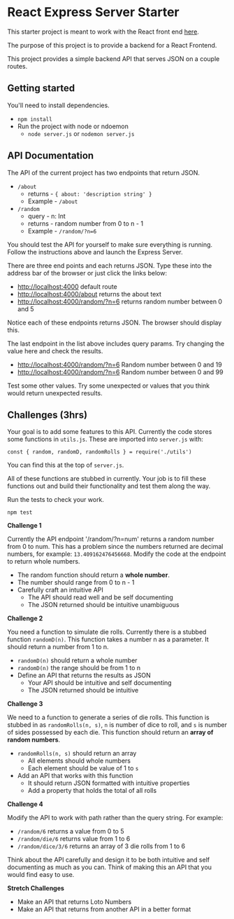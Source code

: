 # React Express Server Starter

This starter project is meant to work with the React front end [here](https://github.com/RaymondDashWu/FEW-2.3-Single-Page-Web-Applications/tree/master/react-express-project-master). 

The purpose of this project is to provide a backend for a React Frontend. 

This project provides a simple backend API that serves JSON on a couple routes. 

## Getting started

You'll need to install dependencies. 

- `npm install` 
- Run the project with node or ndoemon
  - `node server.js` or `nodemon server.js`

## API Documentation 

The API of the current project has two endpoints that return JSON. 

- `/about` 
	- returns - `{ about: 'description string' }`
	- Example - `/about`
- `/random` 
	- query - n: Int
	- returns - random number from 0 to n - 1
	- Example - `/random/?n=6` 

You should test the API for yourself to make sure everything is running. Follow the instructions above and launch the Express Server.

There are three end points and each returns JSON. Type these into the address bar of the browser or just click the links below: 

- [http://localhost:4000](http://localhost:4000) default route
- [http://localhost:4000/about](http://localhost:4000/about) returns the about text
- [http://localhost:4000/random/?n=6](http://localhost:4000/random/?n=6) returns random number between 0 and 5

Notice each of these endpoints returns JSON. The browser should display this. 

The last endpoint in the list above includes query params. Try changing the value here and check the results. 

- [http://localhost:4000/random/?n=6](http://localhost:4000/random/?n=20) Random number between 0 and 19
- [http://localhost:4000/random/?n=6](http://localhost:4000/random/?n=100) Random number between 0 and 99

Test some other values. Try some unexpected or values that you think would return unexpected results. 

## Challenges (3hrs)

Your goal is to add some features to this API. Currently the code stores some functions in `utils.js`. These are imported into `server.js` with: 

`const { random, randomD, randomRolls } = require('./utils')`

You can find this at the top of `server.js`. 

All of these functions are stubbed in currently. Your job is to fill these functions out and build their functionality and test them along the way. 

Run the tests to check your work. 

`npm test`

**Challenge 1** 

Currently the API endpoint '/random/?n=num' returns a random number from 0 to num. This has a problem since the numbers returned are decimal numbers, for example: `13.409162476456668`. Modify the code at the endpoint to return whole numbers. 

- The random function should return a **whole number**. 
- The number should range from 0 to n - 1
- Carefully craft an intuitive API
	- The API should read well and be self documenting
	- The JSON returned should be intuitive unambiguous

**Challenge 2** 

You need a function to simulate die rolls. Currently there is a stubbed function `randomD(n)`. This function takes a number n as a parameter. It should return a number from 1 to n. 

- `randomD(n)` should return a whole number 
- `randomD(n)` the range should be from 1 to n
- Define an API that returns the results as JSON
	- Your API should be intuitive and self documenting
	- The JSON returned should be intuitive

**Challenge 3** 

We need to a function to generate a series of die rolls. This function is stubbed in as `randomRolls(n, s)`, `n` is number of dice to roll, and `s` is number of sides possessed by each die. This function should return an **array of random numbers**. 

- `randomRolls(n, s)` should return an array
	- All elements should whole numbers
	- Each element should be value of 1 to `s`
- Add an API that works with this function
	- It should return JSON formatted with intuitive properties
	- Add a property that holds the total of all rolls

**Challenge 4** 

Modify the API to work with path rather than the query string. For example: 

- `/random/6` returns a value from 0 to 5
- `/random/die/6` returns value from 1 to 6
- `/random/dice/3/6` returns an array of 3 die rolls from 1 to 6

Think about the API carefully and design it to be both intuitive and self documenting as much as you can. Think of making this an API that you would find easy to use. 

**Stretch Challenges** 

- Make an API that returns Loto Numbers
- Make an API that returns from another API in a better format

